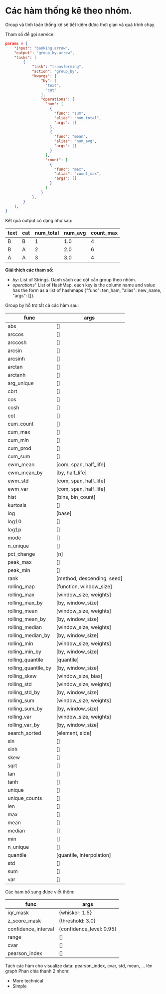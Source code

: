 # Các hàm thống kê theo nhóm.


Group và tính toán thống kê sẽ tiết kiệm được thời gian và quá trình chạy.

Tham số để gọi service:

```json
params = {
    "input": "banking.arrow",
    "output": "group_by.arrow",
    "tasks": [
        {
            "task": "transforming",
            "action": "group_by",
            "kwargs": {
				"by": [
				  "text",
				  "cat"
				],
				"operations": {
				  "num": [
					{
					  "func": "sum",
					  "alias": "num_total",
					  "args": []
					},
					{
					  "func": "mean",
					  "alias": "num_avg",
					  "args": []
					}
				  ],
				  "count": [
					{
					  "func": "max",
					  "alias": "count_max",
					  "args": []
					}
				  ]
				}
            },
        }
    ],
}
```

Kết quả output có dạng như sau:


| text | cat | num_total | num_avg | count_max |
|------|-----|-----------|---------|-----------|
| B    | B   | 1         | 1.0     | 4         |
| B    | A   | 2         | 2.0     | 6         |
| A    | A   | 3         | 3.0     | 4         |



**Giải thích các tham số:**

- *by*: List of Strings. Danh sách các cột cần group theo nhóm.
- *operations*" List of HashMap, each key is the column name and value has the form as a list of hashmaps {"func": ten_ham, "alias": new_name, "args": []}. 

Group by hỗ trợ tất cả các hàm sau:

| func | args |
|------|------|
| abs | [] |
| arccos | [] |
| arccosh | [] |
| arcsin | [] |
| arcsinh | [] |
| arctan | [] |
| arctanh | [] |
| arg_unique | [] |
| cbrt | [] |
| cos | [] |
| cosh | [] |
| cot | [] |
| cum_count | [] |
| cum_max | [] |
| cum_min | [] |
| cum_prod | [] |
| cum_sum | [] |
| ewm_mean | [com, span, half_life] |
| ewm_mean_by | [by, half_life] |
| ewm_std | [com, span, half_life] |
| ewm_var | [com, span, half_life] |
| hist | [bins, bin_count] |
| kurtosis | [] |
| log | [base] |
| log10 | [] |
| log1p | [] |
| mode | [] |
| n_unique | [] |
| pct_change | [n] |
| peak_max | [] |
| peak_min | [] |
| rank | [method, descending, seed] |
| rolling_map | [function, window_size] |
| rolling_max | [window_size, weights] | -> Keep the original type
| rolling_max_by | [by, window_size] |
| rolling_mean | [window_size, weights] | -> Return double
| rolling_mean_by | [by, window_size] |
| rolling_median | [window_size, weights] |
| rolling_median_by | [by, window_size] |
| rolling_min | [window_size, weights] |
| rolling_min_by | [by, window_size] |
| rolling_quantile | [quantile] |
| rolling_quantile_by | [by, window_size] |
| rolling_skew | [window_size, bias] |
| rolling_std | [window_size, weights] |
| rolling_std_by | [by, window_size] |
| rolling_sum | [window_size, weights] |
| rolling_sum_by | [by, window_size] |
| rolling_var | [window_size, weights] |
| rolling_var_by | [by, window_size] |
| search_sorted | [element, side] |
| sin | [] |
| sinh | [] |
| skew | [] |
| sqrt | [] |
| tan | [] |
| tanh | [] |
| unique | [] |
| unique_counts | [] |
| len | [] |
| max | [] |
| mean | [] |
| median | [] |
| min | [] |
| n_unique | [] |
| quantile | [quantile, interpolation] |
| std | [] |
| sum | [] |
| var | [] |


Các hàm bổ sung được viết thêm:


| func | args |
|------|------|
|iqr_mask| {whisker: 1.5}|
|z_score_mask| {threshold: 3.0}|
|confidence_interval| {confidence_level: 0.95}|
| range | [] | ->? Float (double)
| cvar | [] | ->? Float (double)
| pearson_index | [] | ->? Float type (double)

Tách các hàm cho visualize data: pearson_index, cvar, std, mean, ... lên graph
Phan chia thanh 2 nhom:
- More technical
- Simple







